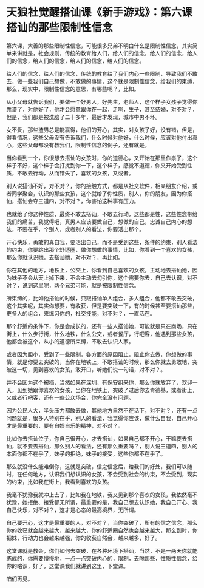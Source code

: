 # 天狼社觉醒搭讪课《新手游戏》：第六课搭讪的那些限制性信念

第六课，大善的那些限制性信念，可能很多兄弟不明白什么是限制性信念，其实简单来讲就是，社会规则，传统的教育给人们，给人们的信念，给人们的信念，给人们的信念，给人们的信念，给人们的信念，给人们的信念。

给人们的信念，给人们的信念，传统的教育给了我们内心一些限制，导致我们不敢去，做一些我们自己想做，不敢做的事情，这个就是限制性信念，给我们的束缚，那么，现实中，限制性信念的意思，有哪些呢？，比如。

从小父母就告诉我们，要做一个好男人，好先生，老师人，这个样子女孩子觉得你靠谱了，对他好了，他才会愿意跟你在一起，走啊，生子，甚至结婚，对不对？，但是，我们都是被洗脑了二十多年，最后才发现，城市中男不坏。

女不爱，那些渣男总是能赢得，他们的芳心，其实，对女孩子好，没有错，但是，得看情况，这些父母没有告诉我们，什么时候对他好，什么时候，应该对他付出真心，这些父母都没有教我们，限制性信念的例子，还有就是。

当你看到一个，你很想去搭讪的女孩时，你的道德心，又开始在那里作祟了，这个样子不好，这个样子会打扰到你一下，这个样子，感觉不道德，你又开始受到性质，不敢去行动，从而错失了，喜欢的女孩，又或者。

别人说搭讪不好，对不对？，你的接触方式，都是从社交软件，相亲朋友介绍，或者同学聚会，认识的那些女孩，这个就给了你性质，别人，你的朋友，因为你搭讪，搭讪会夺三道四，对不对？，你害怕这种事有压力。

也就给了你这种性质，最终不敢去搭讪，不敢去行动，这些都是性，这些性念带给我们的痛苦，我觉得吧，真男人应该要做自己，想做的自己，忠诚自己内心的想法，不要在乎，个别人，或者别人的看法，你要活出那个。

开心快乐，勇敢的真自我，要活出自己，而不是受到这些，条件的约束，别人看法的约束，你要跳出那个舒适圈，做你想做的事情，比如，你看到一个喜欢的女孩，那么你就认识她，去搭讪她，对不对？，再比如。

你在其他的地方，地铁上，公交上，你看到自己喜欢的女孩，主动地去搭讪她，因为妹子不会从天上掉下来，不会主动去勾引你，这个需要你去，自己去认识，对不对？，说到这里呢，两个兄弟可能，就是被限制性信念。

所束缚的，比如他搭讪的时候，只跟搭讪单人组合，多人组合，他都不敢去突破，这个其实呢，其实你想要，有收获，但是要突破一下，有的时候甚至要搭讪那些，更多人的组合，来练习你的，社交技能，对不对？，一直活在。

那个舒适的条件下，你是会成长的，还有一些人搭讪她，可能就是只在商场，只在街上，什么步行街，什么地铁，什么公交，或者餐厅，行吧客，他遇到那些女孩，他都会被这个，从小的道德所束缚，不敢去认识人家。

或者因为胆小，受到了一些限制，各方面的原因阻止，阻止你去做，你想做的事情，就是你要去突破的，当你在地铁上，不敢搭讪的时候，那么你就去勇敢地，突破这一切，见到喜欢的女孩，敢开口，听她们说一句话，对不对？。

并不会因为这个被挡，当然如果在深圳，有保安组来你，那么你就放弃了，欢迎一天，见到她跟你喜欢的女孩，当你在地铁上，突破了过后你去肯德基，或者街上，又或者行吧客，还有一些公众场合，你完全没有问题。

因为公民人大，半头压力都敢去做，其他地方自然不在话下，对不对？，还有一点问题就是，很多人特别在乎，别人的看法，我觉得你应该，做什么自我，自己开心才是最重要的，要有自娱自乐的精神，对不对？。

比如你去搭讪位子，你自己很开心，才去搭讪，如果自己都不开心，干嘛要去搭讪，就不要去搭讪，那么别人的看法，还有那么重要吗？，别人说三道四，别人的本面你都不在乎了，妹子的拒绝，妹子的接受，这些你都不在乎了。

那么就没什么能难倒你，这就是突破，信之信念后，给我们的好处，我们可以随时，在任何地方，认识我们想认识的女孩，不会受到社会的约束，不会受到，现实的约束，比如我在街上，我看到喜欢的女孩。

我毫不犹豫我就冲上去了，比如我在地铁，我又见到那个喜欢的女孩，我依然毫不犹豫，她拒绝、接受都无所谓，最重要的是，我自己想去认识她，我自己开心、我自己快乐，对不对？，这才是心态的最高境界，无所谓。

自己要开心，这才是最重要的人，对不对？，当你突破了，所有的信之信念，那么你的收获就会越来越大，越来越大，你的舒适圈自然也会越来越大，那么到时，你把妹，行动力也会越来越强，你的收获自然会，越来越多，好了。

这堂课就是教会，你们如何去突破，在各种环境下搭讪，当然，不是一两天你就能练成的，你需要慢慢地，一点一点突破内心的，限制，去除那些，性质性信念，给你的略识，好了，这堂课我们就讲到这里，下堂课。

咱们再见。
